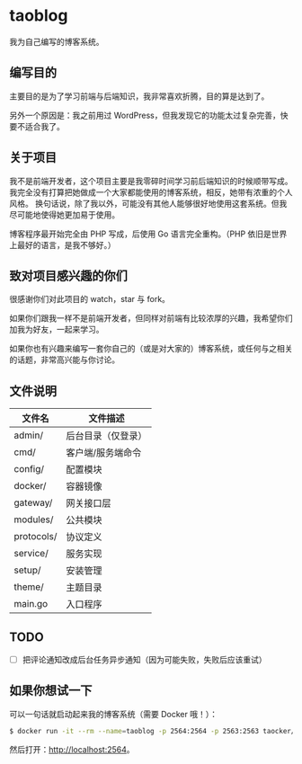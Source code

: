 # taoblog

我为自己编写的博客系统。

## 编写目的

主要目的是为了学习前端与后端知识，我非常喜欢折腾，目的算是达到了。

另外一个原因是：我之前用过 WordPress，但我发现它的功能太过复杂完善，快要不适合我了。

## 关于项目

我不是前端开发者，这个项目主要是我零碎时间学习前后端知识的时候顺带写成。我完全没有打算把她做成一个大家都能使用的博客系统，相反，她带有浓重的个人风格。
换句话说，除了我以外，可能没有其他人能够很好地使用这套系统。但我尽可能地使得她更加易于使用。

博客程序最开始完全由 PHP 写成，后使用 Go 语言完全重构。（PHP 依旧是世界上最好的语言，是我不够好。）

## 致对项目感兴趣的你们

很感谢你们对此项目的 watch，star 与 fork。

如果你们跟我一样不是前端开发者，但同样对前端有比较浓厚的兴趣，我希望你们加我为好友，一起来学习。

如果你也有兴趣来编写一套你自己的（或是对大家的）博客系统，或任何与之相关的话题，非常高兴能与你讨论。

## 文件说明

文件名|文件描述
------|--------
admin/      | 后台目录（仅登录）
cmd/        | 客户端/服务端命令
config/     | 配置模块
docker/     | 容器镜像
gateway/    | 网关接口层
modules/    | 公共模块
protocols/  | 协议定义
service/    | 服务实现
setup/      | 安装管理
theme/      | 主题目录
main.go     | 入口程序

## TODO

- [ ] 把评论通知改成后台任务异步通知（因为可能失败，失败后应该重试）

## 如果你想试一下

可以一句话就启动起来我的博客系统（需要 Docker 哦！）：

```bash
$ docker run -it --rm --name=taoblog -p 2564:2564 -p 2563:2563 taocker/taoblog:amd64-latest
```

然后打开：<http://localhost:2564>。
